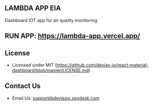 ## LAMBDA APP EIA
Dashboard IOT app for air quality monitoring
## RUN APP: https://lambda-app.vercel.app/

## License

- Licensed under MIT (https://github.com/devias-io/react-material-dashboard/blob/master/LICENSE.md)

## Contact Us

- Email Us: support@deviasio.zendesk.com
